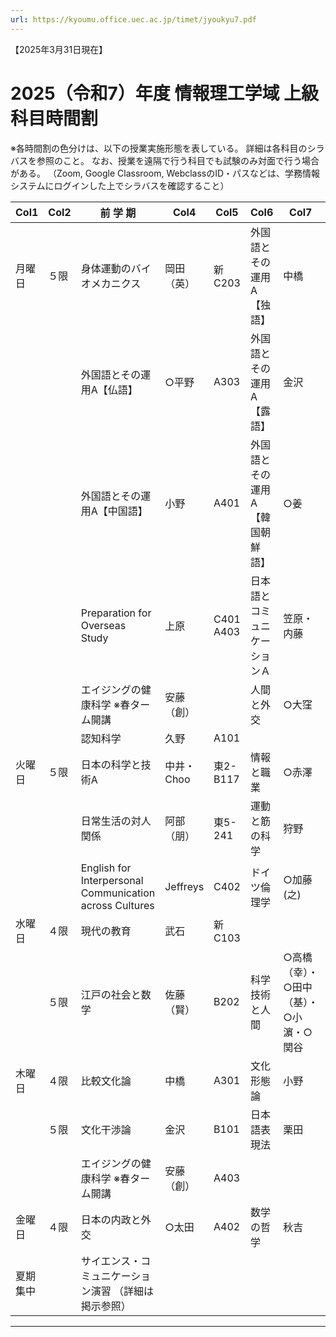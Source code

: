 ```yaml
---
url: https://kyoumu.office.uec.ac.jp/timet/jyoukyu7.pdf
---
```


【2025年3月31日現在】
# 2025（令和7）年度 情報理工学域 上級科目時間割

※各時間割の色分けは、以下の授業実施形態を表している。 詳細は各科目のシラバスを参照のこと。
なお、授業を遠隔で行う科目でも試験のみ対面で行う場合がある。
（Zoom, Google Classroom, WebclassのID・パスなどは、学務情報システムにログインした上でシラバスを確認すること）












|Col1|Col2|前 学 期|Col4|Col5|Col6|Col7|Col8|
|---|---|---|---|---|---|---|---|
|月曜日|５限|身体運動のバイオメカニクス|岡田（英）|新C203|外国語とその運用A 【独語】|中橋|新C103|
|||外国語とその運用A【仏語】|○平野|A303|外国語とその運用A【露語】|金沢|A302|
|||外国語とその運用A【中国語】|小野|A401|外国語とその運用A 【韓国朝鮮語】|○姜|A202|
|||Preparation for Overseas Study|上原|C401 A403|日本語とコミュニケーションＡ|笠原・内藤|東2-B117|
|||エイジングの健康科学 ※春ターム開講|安藤（創）||人間と外交|○大窪|新C403|
|||認知科学|久野|A101||||
|火曜日|５限|日本の科学と技術A|中井・Choo|東2-B117|情報と職業|○赤澤|新C203|
|||日常生活の対人関係|阿部（朋）|東5-241|運動と筋の科学|狩野|東6-237|
|||English for Interpersonal Communication across Cultures|Jeffreys|C402|ドイツ倫理学|○加藤(之)|A302|
|水曜日|４限|現代の教育|武石|新C103||||
||５限|江戸の社会と数学|佐藤（賢）|B202|科学技術と人間|○高橋（幸）・ ○田中（基）・ ○小濵・○関谷|東6-204|
|木曜日|４限|比較文化論|中橋|A301|文化形態論|小野|A401|
||５限|文化干渉論|金沢|B101|日本語表現法|栗田|A202|
|||エイジングの健康科学 ※春ターム開講|安藤（創）|A403||||
|金曜日|４限|日本の内政と外交|○太田|A402|数学の哲学|秋吉|東4-222|
|夏期集中||サイエンス・コミュニケーション演習 （詳細は掲示参照）||||||


-----

